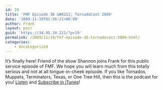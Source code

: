 ```yaml
---
id: 19
title: 'FMF Episode 36 &#8211; TornadoCast 2009'
date: '2009-11-19T01:56:21+00:00'
author: Frank
layout: post
guid: 'https://34.95.34.211/?p=19'
permalink: /2009/11/19/fmf-episode-36-tornadocast-2009-html/
categories:
    - Uncategorized
---
```


It’s finally here! Friend of the show Shannon joins Frank for this public service episode of FMF. We hope you will learn much from this totally serious and not at all tongue-in-cheek episode. If you like Tornados, Muppets, Terminators, Texas, or One Tree Hill, then this is the podcast for you! [Listen](http://frankpodcast.tk) and [Subscribe in iTunes](itpc://feeds.feedburner.com/frankpodcast)!